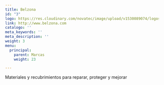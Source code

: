 ```yaml
---
title: Belzona
id: "3"
logo: https://res.cloudinary.com/novatec/image/upload/v1530089074/logos/a308c8c076f43229bafa2c5aff6145ea-belzona.jpg
link: http://www.belzona.com
catalogo: ''
meta_keywords: ''
meta_description: ''
weight: 3
menu:
  principal:
    parent: Marcas
    weight: 23

---
```

Materiales y recubrimientos para reparar, proteger y mejorar